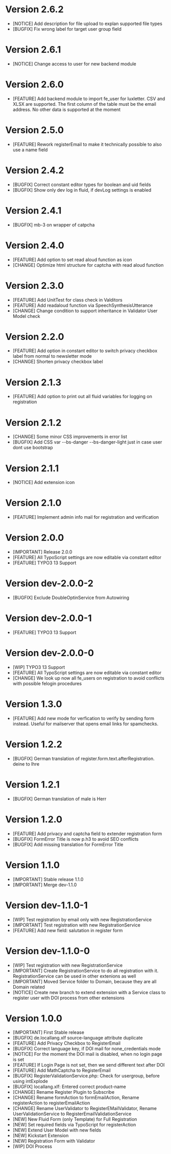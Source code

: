 # Version 2.6.2
- [NOTICE] Add description for file upload to explan supported file types
- [BUGFIX] Fix wrong label for target user group field

# Version 2.6.1
- [NOTICE] Change access to user for new backend module

# Version 2.6.0
- [FEATURE] Add backend module to import fe_user for luxletter. CSV and XLSX are supported. The first column of the table must be the email address. No other data is supported at the moment

# Version 2.5.0
- [FEATURE] Rework registerEmail to make it technically possible to also use a name field

# Version 2.4.2
- [BUGFIX] Correct constant editor types for boolean and uid fields
- [BUGFIX] Show only dev log in fluid, if devLog settings is enabled

# Version 2.4.1
- [BUGFIX] mb-3 on wrapper of catpcha

# Version 2.4.0
- [FEATURE] Add option to set read aloud function as icon
- [CHANGE] Optimize html structure for captcha with read aloud function

# Version 2.3.0
- [FEATURE] Add UnitTest for class check in Valditors
- [FEATURE] Add readaloud function via SpeechSynthesisUtterance
- [CHANGE] Change condition to support inheritance in Validator User Model check

# Version 2.2.0
- [FEATURE] Add option in constant editor to switch privacy checkbox label from normal to newsletter mode
- [CHANGE] Shorten privacy checkbox label

# Version 2.1.3
- [FEATURE] Add option to print out all fluid variables for logging on registration

# Version 2.1.2
- [CHANGE] Some minor CSS improvements in error list
- [BUGFIX] Add CSS var --bs-danger --bs-danger-light just in case user dont use bootstrap

# Version 2.1.1
- [NOTICE] Add extension icon

# Version 2.1.0
- [FEATURE] Implement admin info mail for registration and verification

# Version 2.0.0
- [IMPORTANT] Release 2.0.0
- [FEATURE] All TypoScript settings are now editable via constant editor
- [FEATURE] TYPO3 13 Support

# Version dev-2.0.0-2
- [BUGFIX] Exclude DoubleOptinService from Autowiring

# Version dev-2.0.0-1
- [FEATURE] TYPO3 13 Support

# Version dev-2.0.0-0
- [WIP] TYPO3 13 Support
- [FEATURE] All TypoScript settings are now editable via constant editor
- [CHANGE] We look up now all fe_users on registration to avoid conflicts with possible felogin procedures

# Version 1.3.0
- [FEATURE] Add new mode for verfication to verify by sending form instead. Useful for mailserver that opens email links for spamchecks.

# Version 1.2.2
- [BUGFIX] German translation of register.form.text.afterRegistration. deine to Ihre

# Version 1.2.1
- [BUGFIX] German translation of male is Herr

# Version 1.2.0
- [FEATURE] Add privacy and captcha field to extender registration form
- [BUGFIX] FormError Title is now p.h3 to avoid SEO conflicts
- [BUGFIX] Add missing translation for FormError Title

# Version 1.1.0
- [IMPORTANT] Stable release 1.1.0
- [IMPORTANT] Merge dev-1.1.0

# Version dev-1.1.0-1
- [WIP] Test registration by email only with new RegistrationService
- [IMPORTANT] Test registration with new RegistrationService
- [FEATURE] Add new field: salutation in register form

# Version dev-1.1.0-0
- [WIP] Test registration with new RegistrationService
- [IMPORTANT] Create RegistrationService to do all registration with it. RegistrationService can be used in other extenions as well
- [IMPORTANT] Moved Service folder to Domain, because they are all Domain related
- [NOTICE] Create new branch to extend extension with a Service class to register user with DOI process from other extensions

# Version 1.0.0
- [IMPORTANT] First Stable release
- [BUGFIX] de.locallang.xlf source-language attribute duplicate
- [FEATURE] Add Privacy Checkbox to RegisterEmail
- [BUGFIX] Correct language key, if DOI mail for none_credentials mode
- [NOTICE] For the moment the DOI mail is disabled, when no login page is set
- [FEATURE] If Login Page is not set, then we send different text after DOI
- [FEATURE] Add MathCaptcha to RegisterEmail
- [BUGFIX] RegisterValidationService.php: Check for usergroup, before using intExplode
- [BUGFIX] locallang.xlf: Entered correct product-name
- [CHANGE] Rename Register Plugin to Subscribe
- [CHANGE] Rename formAction to formEmailAction, Rename registerAction to registerEmailAction
- [CHANGE] Rename UserValidator to RegisterEMailValidator, Rename UserValidationService to RegisterEmailValidationService
- [NEW] New Fluid Form (only Template) for Full Registration
- [NEW] Set required fields via TypoScript for registerAction
- [NEW] Extend User Model with new fields
- [NEW] Kickstart Extension
- [NEW] Registration Form with Validator
- [WIP] DOI Process
